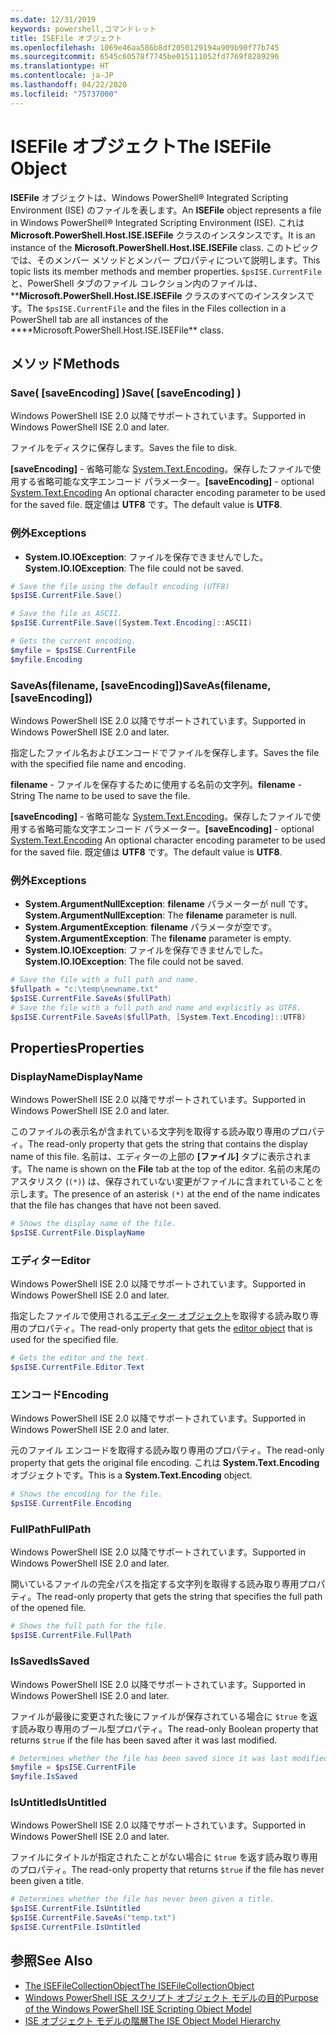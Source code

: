 ```yaml
---
ms.date: 12/31/2019
keywords: powershell,コマンドレット
title: ISEFile オブジェクト
ms.openlocfilehash: 1069e46aa586b8df2050129194a909b90f77b745
ms.sourcegitcommit: 6545c60578f7745be015111052fd7769f8289296
ms.translationtype: HT
ms.contentlocale: ja-JP
ms.lasthandoff: 04/22/2020
ms.locfileid: "75737000"
---
```

# <a name="the-isefile-object"></a><span data-ttu-id="233b3-103">ISEFile オブジェクト</span><span class="sxs-lookup"><span data-stu-id="233b3-103">The ISEFile Object</span></span>

<span data-ttu-id="233b3-104">**ISEFile** オブジェクトは、Windows PowerShell® Integrated Scripting Environment (ISE) のファイルを表します。</span><span class="sxs-lookup"><span data-stu-id="233b3-104">An **ISEFile** object represents a file in Windows PowerShell® Integrated Scripting Environment (ISE).</span></span> <span data-ttu-id="233b3-105">これは **Microsoft.PowerShell.Host.ISE.ISEFile** クラスのインスタンスです。</span><span class="sxs-lookup"><span data-stu-id="233b3-105">It is an instance of the **Microsoft.PowerShell.Host.ISE.ISEFile** class.</span></span> <span data-ttu-id="233b3-106">このトピックでは、そのメンバー メソッドとメンバー プロパティについて説明します。</span><span class="sxs-lookup"><span data-stu-id="233b3-106">This topic lists its member methods and member properties.</span></span> <span data-ttu-id="233b3-107">`$psISE.CurrentFile` と、PowerShell タブのファイル コレクション内のファイルは、\*\***Microsoft.PowerShell.Host.ISE.ISEFile** クラスのすべてのインスタンスです。</span><span class="sxs-lookup"><span data-stu-id="233b3-107">The `$psISE.CurrentFile` and the files in the Files collection in a PowerShell tab are all instances of the \*\*\*\*Microsoft.PowerShell.Host.ISE.ISEFile\*\* class.</span></span>

## <a name="methods"></a><span data-ttu-id="233b3-108">メソッド</span><span class="sxs-lookup"><span data-stu-id="233b3-108">Methods</span></span>

### <a name="save-saveencoding-"></a><span data-ttu-id="233b3-109">Save\( \[saveEncoding\] \)</span><span class="sxs-lookup"><span data-stu-id="233b3-109">Save\( \[saveEncoding\] \)</span></span>

<span data-ttu-id="233b3-110">Windows PowerShell ISE 2.0 以降でサポートされています。</span><span class="sxs-lookup"><span data-stu-id="233b3-110">Supported in Windows PowerShell ISE 2.0 and later.</span></span>

<span data-ttu-id="233b3-111">ファイルをディスクに保存します。</span><span class="sxs-lookup"><span data-stu-id="233b3-111">Saves the file to disk.</span></span>

<span data-ttu-id="233b3-112">**\[saveEncoding\]** - 省略可能な [System.Text.Encoding](https://msdn.microsoft.com/library/system.text.encoding.aspx)。保存したファイルで使用する省略可能な文字エンコード パラメーター。</span><span class="sxs-lookup"><span data-stu-id="233b3-112">**\[saveEncoding\]** - optional [System.Text.Encoding](https://msdn.microsoft.com/library/system.text.encoding.aspx) An optional character encoding parameter to be used for the saved file.</span></span> <span data-ttu-id="233b3-113">既定値は **UTF8** です。</span><span class="sxs-lookup"><span data-stu-id="233b3-113">The default value is **UTF8**.</span></span>

### <a name="exceptions"></a><span data-ttu-id="233b3-114">例外</span><span class="sxs-lookup"><span data-stu-id="233b3-114">Exceptions</span></span>

- <span data-ttu-id="233b3-115">**System.IO.IOException**: ファイルを保存できませんでした。</span><span class="sxs-lookup"><span data-stu-id="233b3-115">**System.IO.IOException**: The file could not be saved.</span></span>

```powershell
# Save the file using the default encoding (UTF8)
$psISE.CurrentFile.Save()

# Save the file as ASCII.
$psISE.CurrentFile.Save([System.Text.Encoding]::ASCII)

# Gets the current encoding.
$myfile = $psISE.CurrentFile
$myfile.Encoding
```

### <a name="saveasfilename-saveencoding"></a><span data-ttu-id="233b3-116">SaveAs\(filename, \[saveEncoding\]\)</span><span class="sxs-lookup"><span data-stu-id="233b3-116">SaveAs\(filename, \[saveEncoding\]\)</span></span>

<span data-ttu-id="233b3-117">Windows PowerShell ISE 2.0 以降でサポートされています。</span><span class="sxs-lookup"><span data-stu-id="233b3-117">Supported in Windows PowerShell ISE 2.0 and later.</span></span>

<span data-ttu-id="233b3-118">指定したファイル名およびエンコードでファイルを保存します。</span><span class="sxs-lookup"><span data-stu-id="233b3-118">Saves the file with the specified file name and encoding.</span></span>

<span data-ttu-id="233b3-119">**filename** - ファイルを保存するために使用する名前の文字列。</span><span class="sxs-lookup"><span data-stu-id="233b3-119">**filename** - String The name to be used to save the file.</span></span>

<span data-ttu-id="233b3-120">**\[saveEncoding\]** - 省略可能な [System.Text.Encoding](https://msdn.microsoft.com/library/system.text.encoding.aspx)。保存したファイルで使用する省略可能な文字エンコード パラメーター。</span><span class="sxs-lookup"><span data-stu-id="233b3-120">**\[saveEncoding\]** - optional [System.Text.Encoding](https://msdn.microsoft.com/library/system.text.encoding.aspx) An optional character encoding parameter to be used for the saved file.</span></span> <span data-ttu-id="233b3-121">既定値は **UTF8** です。</span><span class="sxs-lookup"><span data-stu-id="233b3-121">The default value is **UTF8**.</span></span>

### <a name="exceptions"></a><span data-ttu-id="233b3-122">例外</span><span class="sxs-lookup"><span data-stu-id="233b3-122">Exceptions</span></span>

- <span data-ttu-id="233b3-123">**System.ArgumentNullException**: **filename** パラメーターが null です。</span><span class="sxs-lookup"><span data-stu-id="233b3-123">**System.ArgumentNullException**: The **filename** parameter is null.</span></span>
- <span data-ttu-id="233b3-124">**System.ArgumentException**: **filename** パラメータが空です。</span><span class="sxs-lookup"><span data-stu-id="233b3-124">**System.ArgumentException**: The **filename** parameter is empty.</span></span>
- <span data-ttu-id="233b3-125">**System.IO.IOException**: ファイルを保存できませんでした。</span><span class="sxs-lookup"><span data-stu-id="233b3-125">**System.IO.IOException**: The file could not be saved.</span></span>

```powershell
# Save the file with a full path and name.
$fullpath = "c:\temp\newname.txt"
$psISE.CurrentFile.SaveAs($fullPath)
# Save the file with a full path and name and explicitly as UTF8.
$psISE.CurrentFile.SaveAs($fullPath, [System.Text.Encoding]::UTF8)
```

## <a name="properties"></a><span data-ttu-id="233b3-126">Properties</span><span class="sxs-lookup"><span data-stu-id="233b3-126">Properties</span></span>

### <a name="displayname"></a><span data-ttu-id="233b3-127">DisplayName</span><span class="sxs-lookup"><span data-stu-id="233b3-127">DisplayName</span></span>

<span data-ttu-id="233b3-128">Windows PowerShell ISE 2.0 以降でサポートされています。</span><span class="sxs-lookup"><span data-stu-id="233b3-128">Supported in Windows PowerShell ISE 2.0 and later.</span></span>

<span data-ttu-id="233b3-129">このファイルの表示名が含まれている文字列を取得する読み取り専用のプロパティ。</span><span class="sxs-lookup"><span data-stu-id="233b3-129">The read-only property that gets the string that contains the display name of this file.</span></span> <span data-ttu-id="233b3-130">名前は、エディターの上部の **[ファイル]** タブに表示されます。</span><span class="sxs-lookup"><span data-stu-id="233b3-130">The name is shown on the **File** tab at the top of the editor.</span></span> <span data-ttu-id="233b3-131">名前の末尾のアスタリスク (`(*)`) は、保存されていない変更がファイルに含まれていることを示します。</span><span class="sxs-lookup"><span data-stu-id="233b3-131">The presence of an asterisk `(*)` at the end of the name indicates that the file has changes that have not been saved.</span></span>

```powershell
# Shows the display name of the file.
$psISE.CurrentFile.DisplayName
```

### <a name="editor"></a><span data-ttu-id="233b3-132">エディター</span><span class="sxs-lookup"><span data-stu-id="233b3-132">Editor</span></span>

<span data-ttu-id="233b3-133">Windows PowerShell ISE 2.0 以降でサポートされています。</span><span class="sxs-lookup"><span data-stu-id="233b3-133">Supported in Windows PowerShell ISE 2.0 and later.</span></span>

<span data-ttu-id="233b3-134">指定したファイルで使用される[エディター オブジェクト](The-ISEEditor-Object.md)を取得する読み取り専用のプロパティ。</span><span class="sxs-lookup"><span data-stu-id="233b3-134">The read-only property that gets the [editor object](The-ISEEditor-Object.md) that is used for the specified file.</span></span>

```powershell
# Gets the editor and the text.
$psISE.CurrentFile.Editor.Text
```

### <a name="encoding"></a><span data-ttu-id="233b3-135">エンコード</span><span class="sxs-lookup"><span data-stu-id="233b3-135">Encoding</span></span>

<span data-ttu-id="233b3-136">Windows PowerShell ISE 2.0 以降でサポートされています。</span><span class="sxs-lookup"><span data-stu-id="233b3-136">Supported in Windows PowerShell ISE 2.0 and later.</span></span>

<span data-ttu-id="233b3-137">元のファイル エンコードを取得する読み取り専用のプロパティ。</span><span class="sxs-lookup"><span data-stu-id="233b3-137">The read-only property that gets the original file encoding.</span></span> <span data-ttu-id="233b3-138">これは **System.Text.Encoding** オブジェクトです。</span><span class="sxs-lookup"><span data-stu-id="233b3-138">This is a **System.Text.Encoding** object.</span></span>

```powershell
# Shows the encoding for the file.
$psISE.CurrentFile.Encoding
```

### <a name="fullpath"></a><span data-ttu-id="233b3-139">FullPath</span><span class="sxs-lookup"><span data-stu-id="233b3-139">FullPath</span></span>

<span data-ttu-id="233b3-140">Windows PowerShell ISE 2.0 以降でサポートされています。</span><span class="sxs-lookup"><span data-stu-id="233b3-140">Supported in Windows PowerShell ISE 2.0 and later.</span></span>

<span data-ttu-id="233b3-141">開いているファイルの完全パスを指定する文字列を取得する読み取り専用プロパティ。</span><span class="sxs-lookup"><span data-stu-id="233b3-141">The read-only property that gets the string that specifies the full path of the opened file.</span></span>

```powershell
# Shows the full path for the file.
$psISE.CurrentFile.FullPath
```

### <a name="issaved"></a><span data-ttu-id="233b3-142">IsSaved</span><span class="sxs-lookup"><span data-stu-id="233b3-142">IsSaved</span></span>

<span data-ttu-id="233b3-143">Windows PowerShell ISE 2.0 以降でサポートされています。</span><span class="sxs-lookup"><span data-stu-id="233b3-143">Supported in Windows PowerShell ISE 2.0 and later.</span></span>

<span data-ttu-id="233b3-144">ファイルが最後に変更された後にファイルが保存されている場合に `$true` を返す読み取り専用のブール型プロパティ。</span><span class="sxs-lookup"><span data-stu-id="233b3-144">The read-only Boolean property that returns `$true` if the file has been saved after it was last modified.</span></span>

```powershell
# Determines whether the file has been saved since it was last modified.
$myfile = $psISE.CurrentFile
$myfile.IsSaved
```

### <a name="isuntitled"></a><span data-ttu-id="233b3-145">IsUntitled</span><span class="sxs-lookup"><span data-stu-id="233b3-145">IsUntitled</span></span>

<span data-ttu-id="233b3-146">Windows PowerShell ISE 2.0 以降でサポートされています。</span><span class="sxs-lookup"><span data-stu-id="233b3-146">Supported in Windows PowerShell ISE 2.0 and later.</span></span>

<span data-ttu-id="233b3-147">ファイルにタイトルが指定されたことがない場合に `$true` を返す読み取り専用のプロパティ。</span><span class="sxs-lookup"><span data-stu-id="233b3-147">The read-only property that returns `$true` if the file has never been given a title.</span></span>

```powershell
# Determines whether the file has never been given a title.
$psISE.CurrentFile.IsUntitled
$psISE.CurrentFile.SaveAs("temp.txt")
$psISE.CurrentFile.IsUntitled
```

## <a name="see-also"></a><span data-ttu-id="233b3-148">参照</span><span class="sxs-lookup"><span data-stu-id="233b3-148">See Also</span></span>

- [<span data-ttu-id="233b3-149">The ISEFileCollectionObject</span><span class="sxs-lookup"><span data-stu-id="233b3-149">The ISEFileCollectionObject</span></span>](The-ISEFileCollection-Object.md)
- [<span data-ttu-id="233b3-150">Windows PowerShell ISE スクリプト オブジェクト モデルの目的</span><span class="sxs-lookup"><span data-stu-id="233b3-150">Purpose of the Windows PowerShell ISE Scripting Object Model</span></span>](Purpose-of-the-Windows-PowerShell-ISE-Scripting-Object-Model.md)
- [<span data-ttu-id="233b3-151">ISE オブジェクト モデルの階層</span><span class="sxs-lookup"><span data-stu-id="233b3-151">The ISE Object Model Hierarchy</span></span>](The-ISE-Object-Model-Hierarchy.md)
